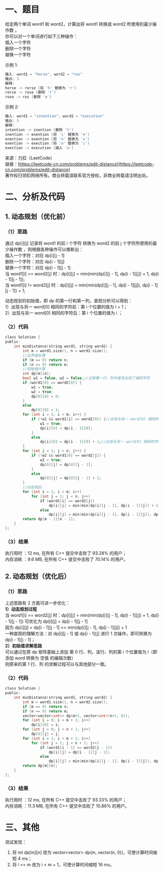 # 一、题目
给定两个单词 word1 和 word2，计算出将 word1 转换成 word2 所使用的最少操作数 。  
你可以对一个单词进行如下三种操作：  
插入一个字符  
删除一个字符  
替换一个字符  
  
示例 1:  
```c++
输入: word1 = "horse", word2 = "ros"
输出: 3
解释: 
horse -> rorse (将 'h' 替换为 'r')
rorse -> rose (删除 'r')
rose -> ros (删除 'e')
```
示例 2:  
```c++
输入: word1 = "intention", word2 = "execution"
输出: 5
解释: 
intention -> inention (删除 't')
inention -> enention (将 'i' 替换为 'e')
enention -> exention (将 'n' 替换为 'x')
exention -> exection (将 'n' 替换为 'c')
exection -> execution (插入 'u')
```
来源：力扣（LeetCode）  
链接：[https://leetcode-cn.com/problems/edit-distance](https://leetcode-cn.com/problems/edit-distance)  
著作权归领扣网络所有。商业转载请联系官方授权，非商业转载请注明出处。  
# 二、分析及代码
## 1. 动态规划（优化前）
### （1）思路
通过 dp[i][j] 记录将 word1 的前 i 个字符 转换为 word2 的前 j 个字符所使用的最少操作数 ，则根据各种操作可以推断出：  
插入一个字符：对应 dp[i][j - 1]  
删除一个字符：对应 dp[i - 1][j]  
替换一个字符：对应 dp[i - 1][j - 1]  
当 word1[i] == word2[j] 时：dp[i][j] = min(min(dp[i][j - 1], dp[i - 1][j]) + 1, dp[i - 1][j - 1]);  
当 word1[i] != word2[j] 时：dp[i][j] = min(min(dp[i][j - 1], dp[i - 1][j]), dp[i - 1][j - 1]) + 1;  
  
动态规划的初始值，即 dp 的第一行和第一列，直观分析可以得到：  
1）出现与另一 word[0] 相同的字符前：第 i 个位置的值为 i + 1；  
2）出现与另一 word[0] 相同的字符后：第 i 个位置的值为 i ；  
### （2）代码
```c
class Solution {
public:
    int minDistance(string word1, string word2) {
        int m = word1.size(), n = word2.size();
        //边界值处理
        if (m == 0) return n;
        if (n == 0) return m;
		//初始值计算
        int dp[m][n];
        bool w1 = false, w2 = false;//记录第一行、列中是否出现了相同字符
        if (word1[0] == word2[0]) {
            w1 = true;
            w2 = true;
            dp[0][0] = 0;
        }
        else
            dp[0][0] = 1;
        for (int i = 1; i < m; i++) {
            if (!w1 && word1[i] == word2[0]) {//出现与另一 word[0] 相同的字符后：第 i 个位置的值为 i ；
                w1 = true;
                dp[i][0] = dp[i - 1][0];
            }
            else
                dp[i][0] = dp[i - 1][0] + 1;//出现与另一 word[0] 相同的字符前：第 i 个位置的值为 i + 1；
        }
        for (int j = 1; j < n; j++) {
            if (!w2 && word1[0] == word2[j]) {
                w2 = true;
                dp[0][j] = dp[0][j - 1];
            }
            else
                dp[0][j] = dp[0][j - 1] + 1;
        }
        //动态规划
        for (int i = 1; i < m; i++)
            for (int j = 1; j < n; j++)
                if (word1[i] == word2[j])
                    dp[i][j] = min(min(dp[i][j - 1], dp[i - 1][j]) + 1, dp[i - 1][j - 1]);
                else
                    dp[i][j] = min(min(dp[i][j - 1], dp[i - 1][j]), dp[i - 1][j - 1]) + 1;
        return dp[m - 1][n - 1];
    }
};
```
### （3）结果
执行用时 ：12 ms, 在所有 C++ 提交中击败了 93.28% 的用户；  
内存消耗 ：9.6 MB, 在所有 C++ 提交中击败了 70.14% 的用户。   
## 2. 动态规划（优化后）
### （1）思路
上述思路有 2 方面可进一步优化：  
**1）动态规划过程**  
当 word1[i] == word2[j] 时：dp[i][j] = min(min(dp[i][j - 1], dp[i - 1][j]) + 1, dp[i - 1][j - 1]) 可优化为 dp[i][j] = dp[i - 1][j - 1]  
因为 dp[i][j] = dp[i - 1][j - 1] <= min(dp[i][j - 1], dp[i - 1][j]) + 1  
一种直观的理解方法：对 dp[i][j - 1] 或 dp[i - 1][j] 进行 1 次操作，即可转换为 dp[i - 1][j - 1]；  
**2）初始值求解思路**  
可以通过在原 dp 矩阵基础上添加 第 0 行、列，该行、列的第 i 个位置值为 i（即添加 word 转换为 空值 的编辑次数）  
则原来的第 1 行、列 的求解过程可以与其他部分一致。  
### （2）代码
```c
class Solution {
public:
    int minDistance(string word1, string word2) {
        int m = word1.size(), n = word2.size();
        if (m == 0) return n;
        if (n == 0) return m;
        vector<vector<int>> dp(m+1, vector<int>(n+1, 0));
        for (int i = 0; i < m + 1; i++)
            dp[i][0] = i;
        for (int j = 0; j < n + 1; j++)
            dp[0][j] = j;
        for (int i = 1; i < m + 1; i++)
            for (int j = 1; j < n + 1; j++)
                if (word1[i - 1] == word2[j - 1])
                    dp[i][j] = dp[i - 1][j - 1];
                else
                    dp[i][j] = min(min(dp[i][j - 1], dp[i - 1][j]), dp[i - 1][j - 1]) + 1;
        return dp[m][n];
    }
};
```
### （3）结果
执行用时 ：12 ms, 在所有 C++ 提交中击败了 93.33% 的用户；  
内存消耗 ：11.3 MB, 在所有 C++ 提交中击败了 10.86% 的用户。   
# 三、其他
测试发现：  
1. 将 int dp[m][n] 改为 vector<vector<int>> dp(m, vector<int>(n, 0))，可使计算时间缩短 4 ms；  
2. 将 i <= m 改为 i < m + 1，可使计算时间缩短 16 ms。  
